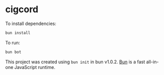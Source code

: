 # cigcord

To install dependencies:

```bash
bun install
```

To run:

```bash
bun bot
```

This project was created using `bun init` in bun v1.0.2. [Bun](https://bun.sh) is a fast all-in-one JavaScript runtime.
